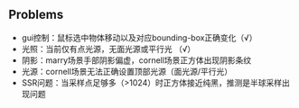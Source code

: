 ## Problems

- gui控制：鼠标选中物体移动以及对应bounding-box正确变化（√）
- 光照：当前仅有点光源，无面光源或平行光 （√）
- 阴影：marry场景手部阴影偏虚，cornell场景正方体出现阴影条纹
- 光源：cornell场景无法正确设置顶部光源（面光源/平行光）
- SSR问题：当采样点足够多（>1024）时正方体接近纯黑，推测是半球采样出现问题